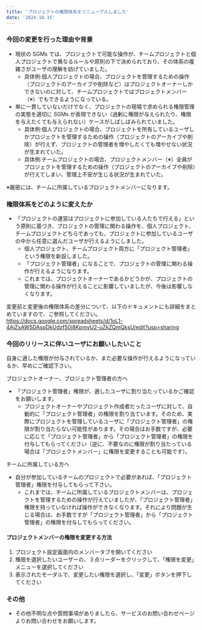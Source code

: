 ```yaml
---
title: 'プロジェクトの権限体系をリニューアルしました'
date: '2024.10.15'
---
```

### 今回の変更を行った理由や背景
- 現状の SGMs では、プロジェクトで可能な操作が、チームプロジェクトと個人プロジェクトで異なるルールや原則の下で決められており、その体系の複雑さがユーザの理解を妨げていました。
  - 具体例:個人プロジェクトの場合、プロジェクトを管理するための操作（プロジェクトのアーカイブや削除など）はプロジェクトオーナーしかできないのに対して、チームプロジェクトではプロジェクトメンバー（※）でもできるようになっている。
- 単に一貫していないだけでなく、プロジェクトの現場で求められる権限管理の実態を適切に SGMs が表現できない（過剰に権限が与えられたり、権限を与えたくても与えられない）ケースがしばしばみられていました。
  - 具体例:個人プロジェクトの場合、プロジェクトを所有しているユーザしかプロジェクトを管理するための操作（プロジェクトのアーカイブや削除）が行えず、プロジェクトの管理者を増やしたくても増やせない状況が生まれていた。
  - 具体例:チームプロジェクトの場合、プロジェクトメンバー（※）全員がプロジェクトを管理するための操作（プロジェクトのアーカイブや削除）が行えてしまい、管理上不安が生じる状況が生まれていた。

※厳密には、チームに所属しているプロジェクトメンバーになります。

### 権限体系をどのように変えたか
- 「プロジェクトの運営はプロジェクトに参加している人たちで行える」という原則に基づき、プロジェクトの管理に関わる操作を、個人プロジェクト、チームプロジェクトどちらであっても、プロジェクトに参加しているユーザの中から任意に選んだユーザが行えるようにしました。
  - 個人プロジェクト、チームプロジェクト両方に「プロジェクト管理者」という権限を新設しました。
  - 「プロジェクト管理者」になることで、プロジェクトの管理に関わる操作が行えるようになります。
  - これまでは、プロジェクトオーナーであるかどうかが、プロジェクトの管理に関わる操作が行えることに影響していましたが、今後は影響しなくなります。
 
変更前と変更後の権限体系の差分について、以下のドキュメントにも詳細をまとめていますので、ご参照してください。
https://docs.google.com/spreadsheets/d/1oL1-4AjZxAW5DAspDkUdzf50j8KpmvU2-uZkZQmQksU/edit?usp=sharing

### 今回のリリースに伴いユーザにお願いしたいこと

自身に適した権限が付与されているか、また必要な操作が行えるようになっているか、早めにご確認下さい。

プロジェクトオーナー、プロジェクト管理者の方へ
- 「プロジェクト管理者」権限が、適したユーザに割り当たっているかご確認をお願いします。
  - プロジェクトオーナーやプロジェクト作成者だったユーザに対して、自動的に「プロジェクト管理者」の権限を割り当ています。そのため、実際にプロジェクトを管理しているユーザに「プロジェクト管理者」の権限が割り当たらない可能性があります。その場合はお手数ですが、必要に応じて「プロジェクト管理者」から「プロジェクト管理者」の権限を付与してもらってください（逆に、不要なのに権限が割り当たっている場合は「プロジェクトメンバー」に権限を変更することも可能です）。
 
チームに所属している方へ
- 自分が参加しているチームのプロジェクトで必要があれば、「プロジェクト管理者」権限を付与してもらって下さい。
  - これまでは、チームに所属しているプロジェクトメンバーは、プロジェクトを管理するための操作が行えていましたが、「プロジェクト管理者」権限を持っていなければ操作ができなくなります。それにより問題が生じる場合は、お手数ですが「プロジェクト管理者」から「プロジェクト管理者」の権限を付与してもらってください。

#### プロジェクトメンバーの権限を変更する方法
1. プロジェクト設定画面内のメンバータブを開いてください
2. 権限を選択したいユーザーの、３点リーダーをクリックして、「権限を変更」メニューを選択してください
3. 表示されたモーダルで、変更したい権限を選択し、「変更」ボタンを押下してください

### その他
- その他不明な点や質問事項がありましたら、サービスのお問い合わせページよりお問い合わせをお願いします。
